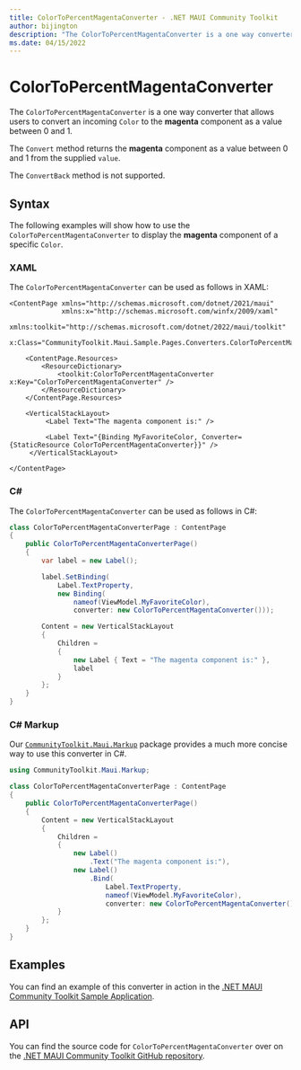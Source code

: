 ```yaml
---
title: ColorToPercentMagentaConverter - .NET MAUI Community Toolkit
author: bijington
description: "The ColorToPercentMagentaConverter is a one way converter that allows users to convert an incoming Color to the magenta component as a value between 0 and 1."
ms.date: 04/15/2022
---
```


# ColorToPercentMagentaConverter

The `ColorToPercentMagentaConverter` is a one way converter that allows users to convert an incoming `Color` to the **magenta** component as a value between 0 and 1.

The `Convert` method returns the **magenta** component as a value between 0 and 1 from the supplied `value`.

The `ConvertBack` method is not supported.

## Syntax

The following examples will show how to use the `ColorToPercentMagentaConverter` to display the **magenta** component of a specific `Color`.

### XAML

The `ColorToPercentMagentaConverter` can be used as follows in XAML:

```xaml
<ContentPage xmlns="http://schemas.microsoft.com/dotnet/2021/maui"
             xmlns:x="http://schemas.microsoft.com/winfx/2009/xaml"
             xmlns:toolkit="http://schemas.microsoft.com/dotnet/2022/maui/toolkit"
             x:Class="CommunityToolkit.Maui.Sample.Pages.Converters.ColorToPercentMagentaConverterPage">

    <ContentPage.Resources>
        <ResourceDictionary>
            <toolkit:ColorToPercentMagentaConverter x:Key="ColorToPercentMagentaConverter" />
        </ResourceDictionary>
    </ContentPage.Resources>

    <VerticalStackLayout>
         <Label Text="The magenta component is:" />

         <Label Text="{Binding MyFavoriteColor, Converter={StaticResource ColorToPercentMagentaConverter}}" />
     </VerticalStackLayout>

</ContentPage>
```

### C#

The `ColorToPercentMagentaConverter` can be used as follows in C#:

```csharp
class ColorToPercentMagentaConverterPage : ContentPage
{
    public ColorToPercentMagentaConverterPage()
    {
        var label = new Label();

 		label.SetBinding(
 			Label.TextProperty,
 			new Binding(
 				nameof(ViewModel.MyFavoriteColor),
 				converter: new ColorToPercentMagentaConverter()));

 		Content = new VerticalStackLayout
 		{
 			Children =
 			{
 				new Label { Text = "The magenta component is:" },
 				label
 			}
 		};
    }
}
```

### C# Markup

Our [`CommunityToolkit.Maui.Markup`](../markup/markup.md) package provides a much more concise way to use this converter in C#.

```csharp
using CommunityToolkit.Maui.Markup;

class ColorToPercentMagentaConverterPage : ContentPage
{
    public ColorToPercentMagentaConverterPage()
    {
        Content = new VerticalStackLayout
 		{
 			Children =
 			{
 				new Label()
 					.Text("The magenta component is:"),
 				new Label()
 					.Bind(
 						Label.TextProperty,
 						nameof(ViewModel.MyFavoriteColor),
 						converter: new ColorToPercentMagentaConverter())
 			}
 		};
    }
}
```

## Examples

You can find an example of this converter in action in the [.NET MAUI Community Toolkit Sample Application](https://github.com/CommunityToolkit/Maui/blob/main/samples/CommunityToolkit.Maui.Sample/Pages/Converters/ColorsConverterPage.xaml).

## API

You can find the source code for `ColorToPercentMagentaConverter` over on the [.NET MAUI Community Toolkit GitHub repository](https://github.com/CommunityToolkit/Maui/blob/main/src/CommunityToolkit.Maui/Converters/ColorToComponentConverter.shared.cs).
